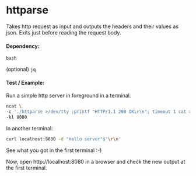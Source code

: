# httparse

Takes http request as input and outputs the headers and their values as json. Exits just before reading the request body.

#### Dependency:

`bash`

(optional) `jq` 

#### Test / Example:

Run a simple http server in foreground in a terminal:

```bash
ncat \
-c './httparse >/dev/tty ;printf "HTTP/1.1 200 OK\r\n"; timeout 1 cat >/dev/tty' \
-kl 8080
```

In another terminal:

```bash
curl localhost:8080 -d "Hello server"$'\r\n'
```

See what you got in the first terminal :-)

Now, open http://localhost:8080 in a browser and check the new output at the first terminal.
